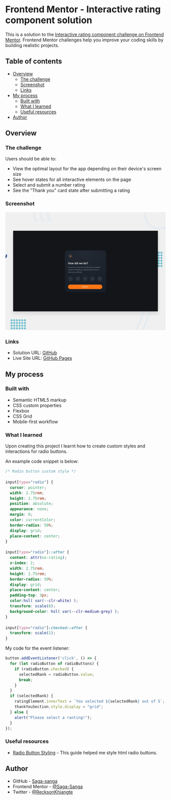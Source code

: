 # Frontend Mentor - Interactive rating component solution

This is a solution to the [Interactive rating component challenge on Frontend Mentor](https://www.frontendmentor.io/challenges/interactive-rating-component-koxpeBUmI). Frontend Mentor challenges help you improve your coding skills by building realistic projects. 

## Table of contents

- [Overview](#overview)
  - [The challenge](#the-challenge)
  - [Screenshot](#screenshot)
  - [Links](#links)
- [My process](#my-process)
  - [Built with](#built-with)
  - [What I learned](#what-i-learned)
  - [Useful resources](#useful-resources)
- [Author](#author)

## Overview

### The challenge

Users should be able to:

- View the optimal layout for the app depending on their device's screen size
- See hover states for all interactive elements on the page
- Select and submit a number rating
- See the "Thank you" card state after submitting a rating

### Screenshot

![Screenshot Image](./images/desktop-preview.jpg)

### Links

- Solution URL: [GitHub](https://github.com/Saga-sanga/interactive-rating-card)
- Live Site URL: [GitHub Pages](https://saga-sanga.github.io/interactive-rating-card/)

## My process

### Built with

- Semantic HTML5 markup
- CSS custom properties
- Flexbox
- CSS Grid
- Mobile-first workflow

### What I learned

Upon creating this project I learnt how to create custom styles and interactions for radio buttons.

An example code snippet is below:

```css
/* Radio button custom style */

input[type="radio"] {
  cursor: pointer;
  width: 2.75rem;
  height: 2.75rem;
  position: absolute;
  appearance: none;
  margin: 0;
  color: currentColor;
  border-radius: 50%;
  display: grid;
  place-content: center;
}

input[type="radio"]::after {
  content: attr(no-rating);
  z-index: 2;
  width: 2.75rem;
  height: 2.75rem;
  border-radius: 50%;
  display: grid;
  place-content: center;
  padding-top: 3px;
  color:hsl( var(--clr-white) );
  transform: scale(0);
  background-color: hsl( var(--clr-medium-grey) );
}

input[type="radio"]:checked::after {
  transform: scale(1);
}
```

My code for the event listener:

```js
button.addEventListener('click', () => {
  for (let radioButton of radioButtons) {
    if (radioButton.checked) {
      selectedRank = radioButton.value;
      break;
    }
  }
  if (selectedRank) {
    ratingElement.innerText = `You selected ${selectedRank} out of 5`;
    thankYouSection.style.display = "grid";
  } else {
    alert("Please select a ranting!");
  }
});
```

### Useful resources

- [Radio Button Styling](https://moderncss.dev/pure-css-custom-styled-radio-buttons/) - This guide helped me style html radio buttons.

## Author

- GitHub - [Saga-sanga](https://github.com/Saga-sanga)
- Frontend Mentor - [@Saga-Sanga](https://www.frontendmentor.io/profile/Saga-sanga)
- Twitter - [@RecksonKhiangte](https://twitter.com/RecksonKhiangte)

